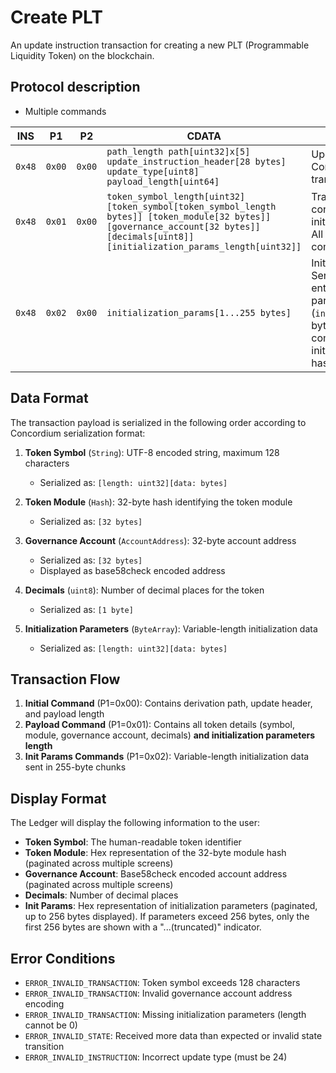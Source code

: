 # Create PLT

An update instruction transaction for creating a new PLT (Programmable Liquidity Token) on the blockchain.

## Protocol description

* Multiple commands

INS | P1 | P2 | CDATA | Comment |
|----|--------|-----|-------------|----|
| `0x48` | `0x00` | `0x00` | `path_length path[uint32]x[5] update_instruction_header[28 bytes] update_type[uint8] payload_length[uint64]` | Update type must be 24. Contains derivation path and transaction header. |
| `0x48` | `0x01` | `0x00` | `token_symbol_length[uint32] [token_symbol[token_symbol_length bytes]] [token_module[32 bytes]] [governance_account[32 bytes]] [decimals[uint8]] [initialization_params_length[uint32]]` | Transaction payload containing token details and initialization parameters length. All fields are included in this command. |
| `0x48` | `0x02` | `0x00` | `initialization_params[1...255 bytes]` | Initialization parameters bytes. Sent in batches until the entirety of the initialization parameters (`initialization_params_length` bytes) has been sent. This command is repeated until all initialization parameter data has been sent. |

## Data Format

The transaction payload is serialized in the following order according to Concordium serialization format:

1. **Token Symbol** (`String`): UTF-8 encoded string, maximum 128 characters
   - Serialized as: `[length: uint32][data: bytes]`

2. **Token Module** (`Hash`): 32-byte hash identifying the token module
   - Serialized as: `[32 bytes]`

3. **Governance Account** (`AccountAddress`): 32-byte account address
   - Serialized as: `[32 bytes]`
   - Displayed as base58check encoded address

4. **Decimals** (`uint8`): Number of decimal places for the token
   - Serialized as: `[1 byte]`

5. **Initialization Parameters** (`ByteArray`): Variable-length initialization data
   - Serialized as: `[length: uint32][data: bytes]`

## Transaction Flow

1. **Initial Command** (P1=0x00): Contains derivation path, update header, and payload length
2. **Payload Command** (P1=0x01): Contains all token details (symbol, module, governance account, decimals) **and initialization parameters length**
3. **Init Params Commands** (P1=0x02): Variable-length initialization data sent in 255-byte chunks

## Display Format

The Ledger will display the following information to the user:

- **Token Symbol**: The human-readable token identifier
- **Token Module**: Hex representation of the 32-byte module hash (paginated across multiple screens)
- **Governance Account**: Base58check encoded account address (paginated across multiple screens)
- **Decimals**: Number of decimal places
- **Init Params**: Hex representation of initialization parameters (paginated, up to 256 bytes displayed). If parameters exceed 256 bytes, only the first 256 bytes are shown with a "...(truncated)" indicator.

## Error Conditions

- `ERROR_INVALID_TRANSACTION`: Token symbol exceeds 128 characters
- `ERROR_INVALID_TRANSACTION`: Invalid governance account address encoding
- `ERROR_INVALID_TRANSACTION`: Missing initialization parameters (length cannot be 0)
- `ERROR_INVALID_STATE`: Received more data than expected or invalid state transition
- `ERROR_INVALID_INSTRUCTION`: Incorrect update type (must be 24)
